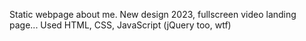Static webpage about me. New design 2023, fullscreen video landing page...
Used HTML, CSS, JavaScript (jQuery too, wtf)

